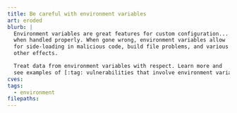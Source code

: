 ```yaml
---
title: Be careful with environment variables
art: eroded
blurb: |
  Environment variables are great features for custom configuration...
  when handled properly. When gone wrong, environment variables allow
  for side-loading in malicious code, build file problems, and various
  other effects.

  Treat data from environment variables with respect. Learn more and
  see examples of [:tag: vulnerabilities that involve environment variables.](/tags/environment)
cves:
tags:
  - environment
filepaths:
---
```

